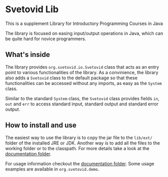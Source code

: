 Svetovid Lib
============

This is a supplement Library for Introductory Programming Courses in Java

The library is focused on easing input/output operations in Java, which can be
quite hard for novice programmers.

What's inside
-------------

The library provides `org.svetovid.io.Svetovid` class that acts as an entry
point to various functionalities of the library. As a convinience, the library
also adds a `Svetovid` class to the default package so that these
functionalities can be accessed without any imports, as easy as the `System`
class.

Similar to the standard `System` class, the `Svetovid` class provides fields
`in`, `out` and `err` to access standard input, standard output and standard
error output.


How to install and use
----------------------

The easiest way to use the library is to copy the jar file to the `lib/ext/`
folder of the installed JRE or JDK. Another way is to add all the files to the
working folder or to the classpath. For more details take a look at the
[documentation folder](doc).

For usage information checkout the [documentation folder](doc). Some usage 
examples are available in `org.svetovid.demo`.
